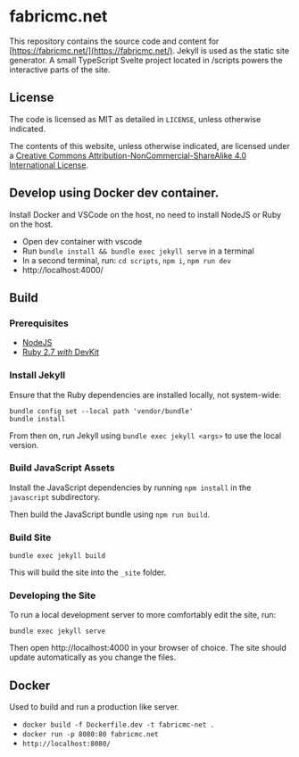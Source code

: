 # fabricmc.net

This repository contains the source code and content for [https://fabricmc.net/](https://fabricmc.net/). Jekyll is used as the static site generator. A small TypeScript Svelte project located in /scripts powers the interactive parts of the site.

## License

The code is licensed as MIT as detailed in `LICENSE`, unless otherwise indicated.

The contents of this website, unless otherwise indicated, are licensed under a [Creative Commons Attribution-NonCommercial-ShareAlike 4.0 International License](https://creativecommons.org/licenses/by-nc-sa/4.0/).

## Develop using Docker dev container.

Install Docker and VSCode on the host, no need to install NodeJS or Ruby on the host.

* Open dev container with vscode
* Run `bundle install && bundle exec jekyll serve` in a terminal
* In a second terminal, run: `cd scripts`, `npm i`, `npm run dev`
* http://localhost:4000/

## Build
### Prerequisites

- [NodeJS](https://nodejs.org/en/)
- [Ruby 2.7 *with* DevKit](https://rubyinstaller.org/downloads/)

### Install Jekyll

Ensure that the Ruby dependencies are installed locally, not system-wide:

```
bundle config set --local path 'vendor/bundle'
bundle install 
```

From then on, run Jekyll using `bundle exec jekyll <args>` to use the local version.

### Build JavaScript Assets

Install the JavaScript dependencies by running `npm install` in the `javascript` subdirectory.

Then build the JavaScript bundle using `npm run build`.

### Build Site

```
bundle exec jekyll build
```

This will build the site into the `_site` folder.

### Developing the Site

To run a local development server to more comfortably edit the site, run:

```
bundle exec jekyll serve
```

Then open http://localhost:4000 in your browser of choice. The site should update automatically as you change the files.

## Docker

Used to build and run a production like server.

* `docker build -f Dockerfile.dev -t fabricmc-net .`
* `docker run -p 8080:80 fabricmc.net`
* `http://localhost:8080/`
